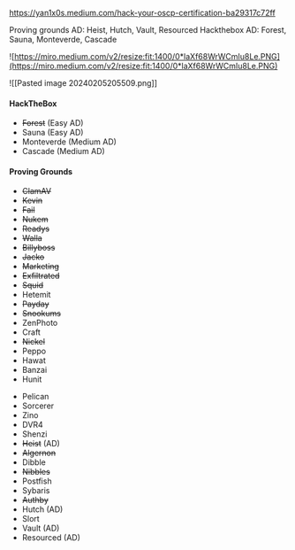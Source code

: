 https://yan1x0s.medium.com/hack-your-oscp-certification-ba29317c72ff

Proving grounds AD: Heist, Hutch, Vault, Resourced
Hackthebox AD: Forest, Sauna, Monteverde, Cascade

![https://miro.medium.com/v2/resize:fit:1400/0*laXf68WrWCmIu8Le.PNG](https://miro.medium.com/v2/resize:fit:1400/0*laXf68WrWCmIu8Le.PNG)

![[Pasted image 20240205205509.png]]

#### HackTheBox
* ~~Forest~~ (Easy AD)
* Sauna (Easy AD)
* Monteverde (Medium AD)
* Cascade (Medium AD)
#### Proving Grounds
- ~~ClamAV~~
- ~~Kevin~~
- ~~Fail~~
- ~~Nukem~~
- ~~Readys~~
- ~~Walla~~
- ~~Billyboss~~
- ~~Jacko~~
- ~~Marketing~~
- ~~Exfiltrated~~
- ~~Squid~~
- Hetemit
- ~~Payday~~
- ~~Snookums~~
- ZenPhoto
- Craft
- ~~Nickel~~
- Peppo
- Hawat
- Banzai
- Hunit
* Pelican
* Sorcerer
* Zino
* DVR4
* Shenzi
* ~~Heist~~ (AD)
* ~~Algernon~~
* Dibble
* ~~Nibbles~~
* Postfish
* Sybaris
* ~~Authby~~
* Hutch (AD)
* Slort
* Vault (AD)
* Resourced (AD)
